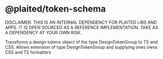 # @plaited/token-schema

DISCLAIMER: THIS IS AN INTERNAL DEPENDENCY FOR PLAITED LIBS AND APPS. IT IS OPEN SOURCED AS A REFERENCE IMPLEMENTATION. TAKE AS A DEPENDENCY AT YOUR OWN RISK.

Transforms a design tokens object of the type DesignTokenGroup to TS and CSS.
Allows extension of type DesignTokenGroup and supplying ones owns CSS and TS
formatters
